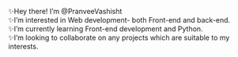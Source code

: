 ✨Hey there! I’m @PranveeVashisht <br/>
✨I’m interested in Web development- both Front-end and back-end.<br/>
✨I’m currently learning Front-end development and Python.<br/>
✨I’m looking to collaborate on any projects which are suitable to my interests.<br/>


<!---
PranveeVashisht/PranveeVashisht is a ✨ special ✨ repository because its `README.md` (this file) appears on your GitHub profile.
You can click the Preview link to take a look at your changes.
--->
